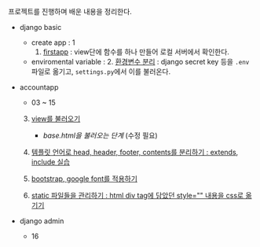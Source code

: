 프로젝트를 진행하며 배운 내용을 정리한다.

- django basic
    - create app : 1
        1. [firstapp](https://github.com/4923/GwangjuAI2/blob/master/02_Rotation/WebApplication/Project/djangoGuide/01_firstapp.md) : view단에 함수를 하나 만들어 로컬 서버에서 확인한다.
    - enviromental variable : 
        2. [환경변수 분리](https://github.com/4923/GwangjuAI2/blob/master/02_Rotation/WebApplication/Project/djangoGuide/02_Seperat_enviromental_settings.md) : django secret key 등을 `.env` 파일로 옮기고, `settings.py`에서 이를 불러온다.

- accountapp
    - 03 ~ 15
    3. [view를 불러오기](https://github.com/4923/GwangjuAI2/blob/master/02_Rotation/WebApplication/Project/djangoGuide/03_make_view.md)
        - *base.html을 불러오는 단계* (수정 필요)

    4. [템플릿 언어로 head, header, footer, contents를 분리하기 : extends, include 실습](https://github.com/4923/GwangjuAI2/blob/master/02_Rotation/WebApplication/Project/djangoGuide/04_seperate_structures.md)

    5. [bootstrap, google font를 적용하기](https://github.com/4923/GwangjuAI2/blob/master/02_Rotation/WebApplication/Project/djangoGuide/05_design.md)

    6. [static 파일들을 관리하기 : html div tag에 담았던 style="" 내용을 css로 옮기기](https://github.com/4923/GwangjuAI2/blob/master/02_Rotation/WebApplication/Project/djangoGuide/06_seperate_statics.md)
- django admin
    - 16